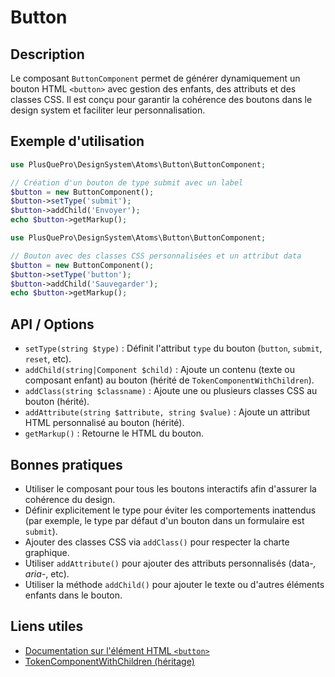 # Button

## Description
Le composant `ButtonComponent` permet de générer dynamiquement un bouton HTML `<button>` avec gestion des enfants, des attributs et des classes CSS. Il est conçu pour garantir la cohérence des boutons dans le design system et faciliter leur personnalisation.

## Exemple d'utilisation
```php
use PlusQuePro\DesignSystem\Atoms\Button\ButtonComponent;

// Création d'un bouton de type submit avec un label
$button = new ButtonComponent();
$button->setType('submit');
$button->addChild('Envoyer');
echo $button->getMarkup();
```

```php
use PlusQuePro\DesignSystem\Atoms\Button\ButtonComponent;

// Bouton avec des classes CSS personnalisées et un attribut data
$button = new ButtonComponent();
$button->setType('button');
$button->addChild('Sauvegarder');
echo $button->getMarkup();
```

## API / Options
- `setType(string $type)` : Définit l'attribut `type` du bouton (`button`, `submit`, `reset`, etc).
- `addChild(string|Component $child)` : Ajoute un contenu (texte ou composant enfant) au bouton (hérité de `TokenComponentWithChildren`).
- `addClass(string $classname)` : Ajoute une ou plusieurs classes CSS au bouton (hérité).
- `addAttribute(string $attribute, string $value)` : Ajoute un attribut HTML personnalisé au bouton (hérité).
- `getMarkup()` : Retourne le HTML du bouton.

## Bonnes pratiques
- Utiliser le composant pour tous les boutons interactifs afin d'assurer la cohérence du design.
- Définir explicitement le type pour éviter les comportements inattendus (par exemple, le type par défaut d'un bouton dans un formulaire est `submit`).
- Ajouter des classes CSS via `addClass()` pour respecter la charte graphique.
- Utiliser `addAttribute()` pour ajouter des attributs personnalisés (data-*, aria-*, etc).
- Utiliser la méthode `addChild()` pour ajouter le texte ou d'autres éléments enfants dans le bouton.

## Liens utiles
- [Documentation sur l'élément HTML `<button>`](https://developer.mozilla.org/fr/docs/Web/HTML/Element/button)
- [TokenComponentWithChildren (héritage)](../TokenComponentWithChildren.php) 